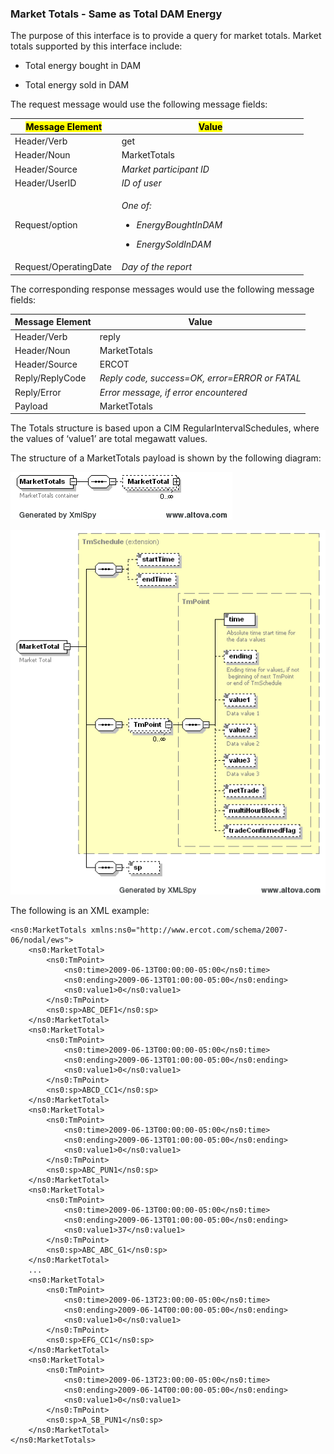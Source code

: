 ### Market Totals - Same as Total DAM Energy

The purpose of this interface is to provide a query for market totals.
Market totals supported by this interface include:

- Total energy bought in DAM

- Total energy sold in DAM

The request message would use the following message fields:

<table>
<colgroup>
<col style="width: 36%" />
<col style="width: 63%" />
</colgroup>
<thead>
<tr class="header">
<th><mark>Message Element</mark></th>
<th><mark>Value</mark></th>
</tr>
</thead>
<tbody>
<tr class="odd">
<td>Header/Verb</td>
<td>get</td>
</tr>
<tr class="even">
<td>Header/Noun</td>
<td>MarketTotals</td>
</tr>
<tr class="odd">
<td>Header/Source</td>
<td><em>Market participant ID</em></td>
</tr>
<tr class="even">
<td>Header/UserID</td>
<td><em>ID of user</em></td>
</tr>
<tr class="odd">
<td>Request/option</td>
<td><p><em>One of:</em></p>
<ul>
<li><p><em>EnergyBoughtInDAM</em></p></li>
<li><p><em>EnergySoldInDAM</em></p></li>
</ul></td>
</tr>
<tr class="even">
<td>Request/OperatingDate</td>
<td><em>Day of the report</em></td>
</tr>
</tbody>
</table>



The corresponding response messages would use the following message
fields:

| <span class="mark">Message Element</span> | <span class="mark">Value</span>                |
|-------------------------------------------|------------------------------------------------|
| Header/Verb                               | reply                                          |
| Header/Noun                               | MarketTotals                                   |
| Header/Source                             | ERCOT                                          |
| Reply/ReplyCode                           | *Reply code, success=OK, error=ERROR or FATAL* |
| Reply/Error                               | *Error message, if error encountered*          |
| Payload                                   | MarketTotals                                   |

The Totals structure is based upon a CIM RegularIntervalSchedules,
where the values of ‘value1’ are total megawatt values.

The structure of a MarketTotals payload is shown by the following
diagram:

![MarketTotals Structure](../Images/MarketTotals_Structure.png)

![MarketTotal Structure](../Images/MarketTotal_Structure.png)

The following is an XML example:

~~~
<ns0:MarketTotals xmlns:ns0="http://www.ercot.com/schema/2007-06/nodal/ews">
    <ns0:MarketTotal>
        <ns0:TmPoint>
            <ns0:time>2009-06-13T00:00:00-05:00</ns0:time>
            <ns0:ending>2009-06-13T01:00:00-05:00</ns0:ending>
            <ns0:value1>0</ns0:value1>
        </ns0:TmPoint>
        <ns0:sp>ABC_DEF1</ns0:sp>
    </ns0:MarketTotal>
    <ns0:MarketTotal>
        <ns0:TmPoint>
            <ns0:time>2009-06-13T00:00:00-05:00</ns0:time>
            <ns0:ending>2009-06-13T01:00:00-05:00</ns0:ending>
            <ns0:value1>0</ns0:value1>
        </ns0:TmPoint>
        <ns0:sp>ABCD_CC1</ns0:sp>
    </ns0:MarketTotal>
    <ns0:MarketTotal>
        <ns0:TmPoint>
            <ns0:time>2009-06-13T00:00:00-05:00</ns0:time>
            <ns0:ending>2009-06-13T01:00:00-05:00</ns0:ending>
            <ns0:value1>0</ns0:value1>
        </ns0:TmPoint>
        <ns0:sp>ABC_PUN1</ns0:sp>
    </ns0:MarketTotal>
    <ns0:MarketTotal>
        <ns0:TmPoint>
            <ns0:time>2009-06-13T00:00:00-05:00</ns0:time>
            <ns0:ending>2009-06-13T01:00:00-05:00</ns0:ending>
            <ns0:value1>37</ns0:value1>
        </ns0:TmPoint>
        <ns0:sp>ABC_ABC_G1</ns0:sp>
    </ns0:MarketTotal>
    ...
    <ns0:MarketTotal>
        <ns0:TmPoint>
            <ns0:time>2009-06-13T23:00:00-05:00</ns0:time>
            <ns0:ending>2009-06-14T00:00:00-05:00</ns0:ending>
            <ns0:value1>0</ns0:value1>
        </ns0:TmPoint>
        <ns0:sp>EFG_CC1</ns0:sp>
    </ns0:MarketTotal>
    <ns0:MarketTotal>
        <ns0:TmPoint>
            <ns0:time>2009-06-13T23:00:00-05:00</ns0:time>
            <ns0:ending>2009-06-14T00:00:00-05:00</ns0:ending>
            <ns0:value1>0</ns0:value1>
        </ns0:TmPoint>
        <ns0:sp>A_SB_PUN1</ns0:sp>
    </ns0:MarketTotal>
</ns0:MarketTotals>
~~~

